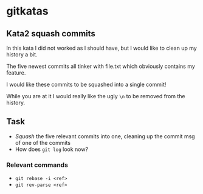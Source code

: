 # gitkatas
## Kata2 squash commits
In this kata I did not worked as I should have, but I would like to clean up my history a bit.

The five newest commits all tinker with file.txt which obviously contains my feature.

I would like these commits to be squashed into a single commit!

While you are at it I would really like the ugly `\n` to be removed from the history.

## Task
- _Squash_ the five relevant commits into one, cleaning up the commit msg of one of the commits
- How does `git log` look now?

### Relevant commands
- `git rebase -i <ref>`
- `git rev-parse <ref>`
